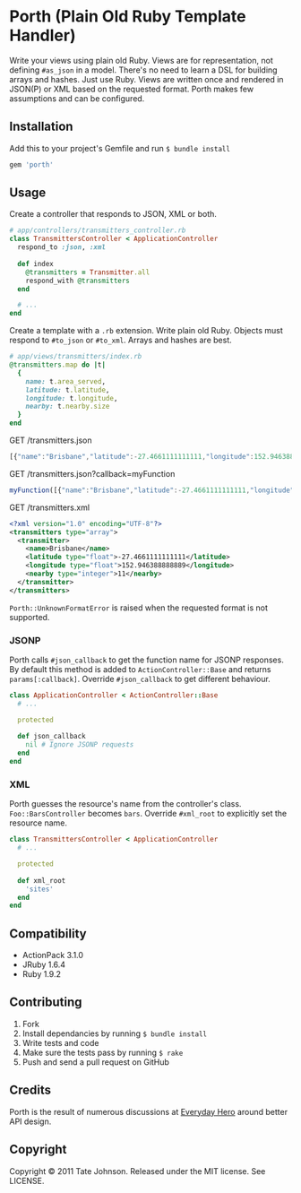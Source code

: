 # Porth (Plain Old Ruby Template Handler)

Write your views using plain old Ruby. Views are for representation, not defining
`#as_json` in a model. There's no need to learn a DSL for building arrays and hashes.
Just use Ruby. Views are written once and rendered in JSON(P) or XML based on
the requested format. Porth makes few assumptions and can be configured.

## Installation

Add this to your project's Gemfile and run `$ bundle install`

``` ruby
gem 'porth'
```

## Usage

Create a controller that responds to JSON, XML or both.

``` ruby
# app/controllers/transmitters_controller.rb
class TransmittersController < ApplicationController
  respond_to :json, :xml
  
  def index
    @transmitters = Transmitter.all
    respond_with @transmitters
  end

  # ...
end
````

Create a template with a `.rb` extension. Write plain old Ruby. Objects
must respond to `#to_json` or `#to_xml`. Arrays and hashes are best.

``` ruby
# app/views/transmitters/index.rb
@transmitters.map do |t|
  {
    name: t.area_served,
    latitude: t.latitude,
    longitude: t.longitude,
    nearby: t.nearby.size
  }
end
```

GET /transmitters.json

``` javascript
[{"name":"Brisbane","latitude":-27.4661111111111,"longitude":152.946388888889,"nearby":11}]
```

GET /transmitters.json?callback=myFunction

``` javascript
myFunction([{"name":"Brisbane","latitude":-27.4661111111111,"longitude":152.946388888889,"nearby":11}])
```

GET /transmitters.xml

``` xml
<?xml version="1.0" encoding="UTF-8"?>
<transmitters type="array">
  <transmitter>
    <name>Brisbane</name>
    <latitude type="float">-27.4661111111111</latitude>
    <longitude type="float">152.946388888889</longitude>
    <nearby type="integer">11</nearby>
  </transmitter>
</transmitters>
```

`Porth::UnknownFormatError` is raised when the requested format is not supported.

### JSONP

Porth calls `#json_callback` to get the function name for JSONP responses. By default
this method is added to `ActionController::Base` and returns `params[:callback]`. Override
`#json_callback` to get different behaviour.

``` ruby
class ApplicationController < ActionController::Base
  # ...

  protected
  
  def json_callback
    nil # Ignore JSONP requests
  end
end
```

### XML

Porth guesses the resource's name from the controller's class. `Foo::BarsController`
becomes `bars`. Override `#xml_root` to explicitly set the resource name.

``` ruby
class TransmittersController < ApplicationController
  # ...

  protected
  
  def xml_root
    'sites'
  end
end
```

## Compatibility

* ActionPack 3.1.0
* JRuby 1.6.4
* Ruby 1.9.2

## Contributing

1. Fork
2. Install dependancies by running `$ bundle install`
3. Write tests and code
4. Make sure the tests pass by running `$ rake`
5. Push and send a pull request on GitHub

## Credits

Porth is the result of numerous discussions at [Everyday Hero](http://www.everydayhero.com.au) 
around better API design.

## Copyright

Copyright © 2011 Tate Johnson. Released under the MIT license. See LICENSE.
